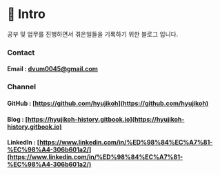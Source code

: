 # 🤔 Intro

공부 및 업무를 진행하면서 겪은일들을 기록하기 위한 블로그 입니다.

### Contact

#### Email : dvum0045@gmail.com

### Channel

#### GitHub : [https://github.com/hyujikoh](https://github.com/hyujikoh)

#### Blog : [https://hyujikoh-history.gitbook.io](https://hyujikoh-history.gitbook.io)

#### LinkedIn : [https://www.linkedin.com/in/%ED%98%84%EC%A7%81-%EC%98%A4-306b601a2/](https://www.linkedin.com/in/%ED%98%84%EC%A7%81-%EC%98%A4-306b601a2/)

####
